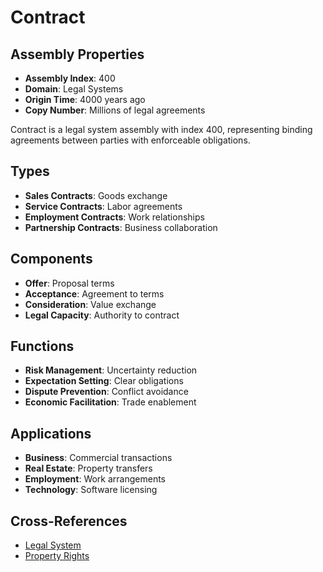 # Contract

## Assembly Properties
- **Assembly Index**: 400
- **Domain**: Legal Systems
- **Origin Time**: 4000 years ago
- **Copy Number**: Millions of legal agreements

Contract is a legal system assembly with index 400, representing binding agreements between parties with enforceable obligations.

## Types
- **Sales Contracts**: Goods exchange
- **Service Contracts**: Labor agreements
- **Employment Contracts**: Work relationships
- **Partnership Contracts**: Business collaboration

## Components
- **Offer**: Proposal terms
- **Acceptance**: Agreement to terms
- **Consideration**: Value exchange
- **Legal Capacity**: Authority to contract

## Functions
- **Risk Management**: Uncertainty reduction
- **Expectation Setting**: Clear obligations
- **Dispute Prevention**: Conflict avoidance
- **Economic Facilitation**: Trade enablement

## Applications
- **Business**: Commercial transactions
- **Real Estate**: Property transfers
- **Employment**: Work arrangements
- **Technology**: Software licensing

## Cross-References
- [Legal System](/domains/cognitive/legal_systems/legal_framework.md)
- [Property Rights](/domains/cognitive/legal_systems/property_law.md)